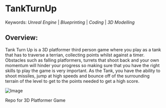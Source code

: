 # TankTurnUp
Keywords: *Unreal Engine* | *Blueprinting* | *Coding* | *3D Modelling*

## Overview:
Tank Turn Up is a 3D platformer third person game where you play as a tank that has to traverse a terrian, collecting points whilst against a timer. Obstacles such as falling platformers, turrets that shoot back and your own momentum will hinder your progress so making sure that you have the right skills tp play the game is very important. As the Tank, you have the ability to shoot missiles, jump at high speeds and bounce off of the surrounding terrain of the level to get to the points needed to get a high score.

![Image]()


Repo for 3D Platformer Game
